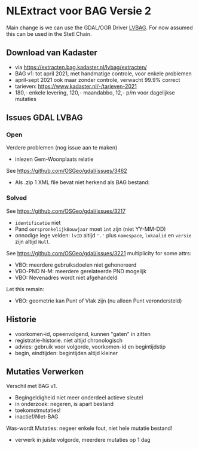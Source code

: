 # NLExtract voor BAG Versie 2

Main change is we can use the GDAL/OGR Driver [LVBAG](https://gdal.org/drivers/vector/lvbag.html).
For now assumed this can be used in the Stetl Chain.

## Download van Kadaster

* via https://extracten.bag.kadaster.nl/lvbag/extracten/
* BAG v1: tot april 2021, met handmatige controle, voor enkele problemen
* april-sept 2021 ook maar zonder controle, verwacht 99.9% correct
* tarieven: https://www.kadaster.nl/-/tarieven-2021 
* 180,- enkele levering, 120,- maandabbo, 12,- p/m voor dagelijkse mutaties

## Issues GDAL LVBAG

### Open

Verdere problemen (nog issue aan te maken)

* inlezen Gem-Woonplaats relatie

See https://github.com/OSGeo/gdal/issues/3462

* Als .zip 1 XML file bevat niet herkend als BAG bestand: 

### Solved

See https://github.com/OSGeo/gdal/issues/3217

* `identificatie` niet
* Pand `oorspronkelijkBouwjaar` moet `int` zijn (niet YY-MM-DD)
* onnodige lege velden: `lvID` altijd `'.'` plus `namespace`, `lokaalid` en `versie` zijn altijd `Null`.  

See https://github.com/OSGeo/gdal/issues/3221 multiplicity for some attrs:


* VBO: meerdere gebruiksdoelen niet gehonoreerd
* VBO-PND N-M: meerdere gerelateerde PND mogelijk
* VBO: Nevenadres wordt niet afgehandeld

Let this remain:

* VBO: geometrie kan Punt of Vlak zijn (nu alleen Punt verondersteld)

## Historie 

* voorkomen-id, opeenvolgend, kunnen "gaten" in zitten
* registratie-historie. niet altijd chronologisch
* advies: gebruik voor volgorde, voorkomen-id en begintijdstip
* begin, eindtijden: begintijden altijd kleiner 

## Mutaties Verwerken

Verschil met BAG v1.

* Begingeldigheid niet meer onderdeel actieve sleutel
* in onderzoek: negeren, is apart bestand
* toekomstmutaties!
* inactief/NIet-BAG

Was-wordt Mutaties: negeer enkele fout, niet hele mutatie bestand!

* verwerk in juiste volgorde, meerdere mutaties op 1 dag

